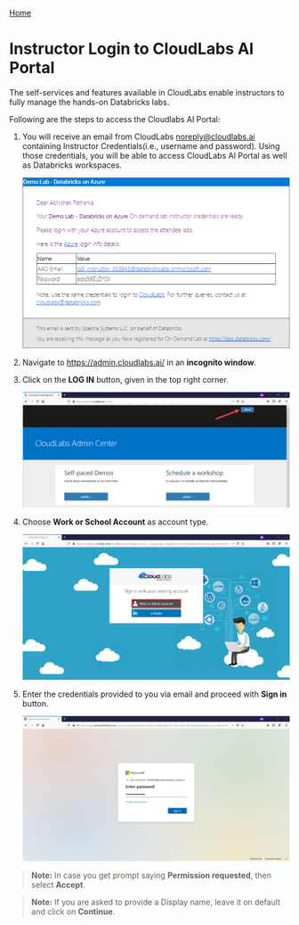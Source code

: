 [Home](./../README.md)

# Instructor Login to CloudLabs AI Portal 

The self-services and features available in CloudLabs enable instructors to fully manage the hands-on Databricks labs. 

Following are the steps to access the Cloudlabs AI Portal:

1. You will receive an email from CloudLabs <noreply@cloudlabs.ai> containing Instructor Credentials(i.e., username and password). Using those credentials, you will be able to access CloudLabs AI Portal as well as Databricks workspaces.

    <kbd> ![](media/image0.png) </kbd>

2. Navigate to https://admin.cloudlabs.ai/ in an **incognito window**. 

3. Click on the **LOG IN** button, given in the top right corner.

   <kbd> ![](media/image1.png) </kbd>

4. Choose **Work or School Account** as account type.
    
   <kbd> ![](media/image2.png) </kbd>
    
5. Enter the credentials provided to you via email and proceed with **Sign in** button.

   <kbd> ![](media/image3.png) </kbd>

> **Note:** In case you get prompt saying **Permission requested**, then select **Accept**.

> **Note:** If you are asked to provide a Display name, leave it on default and click on **Continue**.
 

